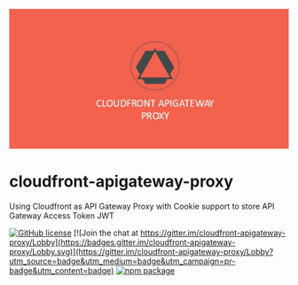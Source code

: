![cloudfront-apigateway-proxy](./assets/Logo.jpg)


# cloudfront-apigateway-proxy
Using Cloudfront as API Gateway Proxy with Cookie support to store API Gateway Access Token JWT

[![GitHub license](https://img.shields.io/badge/license-MIT-blue.svg)](https://raw.githubusercontent.com/99xt/cloudfront-apigateway-proxy/master/LICENSE)
[![Join the chat at https://gitter.im/cloudfront-apigateway-proxy/Lobby](https://badges.gitter.im/cloudfront-apigateway-proxy/Lobby.svg)](https://gitter.im/cloudfront-apigateway-proxy/Lobby?utm_source=badge&utm_medium=badge&utm_campaign=pr-badge&utm_content=badge)
[![npm package][npm-badge]][npm]


[npm-badge]: https://img.shields.io/npm/v/npm-package.png?style=flat-square
[npm]: https://www.npmjs.org/package/npm-package
